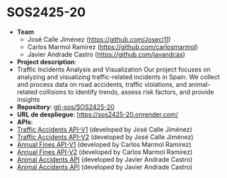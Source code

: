 # SOS2425-20
- **Team**
  - José Calle Jiménez (https://github.com/Josecj11)
  - Carlos Marmol Ramírez (https://github.com/carlosmarmol)
  - Javier Andrade Castro (https://github.com/javandcas)
- **Project description**:
- Traffic Incidents Analysis and Visualization
Our project focuses on analyzing and visualizing traffic-related incidents in Spain. We collect and process data on road accidents, traffic violations, and animal-related collisions to identify trends, assess risk factors, and provide insights
- **Repository**: [gti-sos/SOS2425-20](https://github.com/gti-sos/SOS2425-20)
- **URL de despliegue**: https://sos2425-20.onrender.com/
-  **APIs**:
  - [Traffic Accidents API-V1](https://sos2425-20.onrender.com/api/v1/traffic-accidents/docs) (developed by José Calle Jiménez)
  - [Traffic Accidents API-V2](https://sos2425-20.onrender.com/api/v2/traffic-accidents/docs) (developed by José Calle Jiménez)
  - [Annual Fines API-V1](https://sos2425-20.onrender.com/api/v1/fines/docs) (developed by Carlos Marmol Ramírez)
  - [Annual Fines API-V2](https://documenter.getpostman.com/view/42564550/2sB2iwEEAK) (developed by Carlos Marmol Ramírez)
  - [Animal Accidents API](https://sos2425-20.onrender.com/api/v1/accidents-with-animals/docs) (developed by Javier Andrade Castro)
  - [Animal Accidents API](https://sos2425-20.onrender.com/api/v2/accidents-with-animals/docs) (developed by Javier Andrade Castro)
